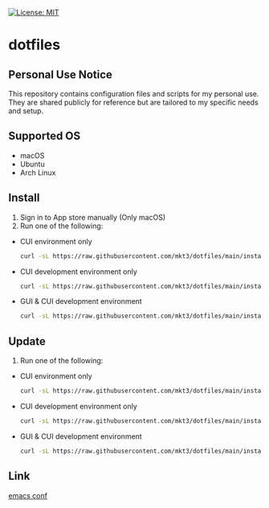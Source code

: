 [![License: MIT](https://img.shields.io/badge/License-MIT-yellow.svg)](https://opensource.org/licenses/MIT)

# dotfiles

## Personal Use Notice
This repository contains configuration files and scripts for my personal use. They are shared publicly for reference but are tailored to my specific needs and setup.

## Supported OS
- macOS
- Ubuntu
- Arch Linux

## Install
1. Sign in to App store manually (Only macOS)
2. Run one of the following:
  - CUI environment only
    ```bash
    curl -sL https://raw.githubusercontent.com/mkt3/dotfiles/main/install.sh | sh -s cui
    ```
  - CUI development environment only
    ```bash
    curl -sL https://raw.githubusercontent.com/mkt3/dotfiles/main/install.sh | sh -s cui dev
    ```
  - GUI & CUI development environment
    ```bash
    curl -sL https://raw.githubusercontent.com/mkt3/dotfiles/main/install.sh | sh -s gui dev
    ```
## Update
1. Run one of the following:
  - CUI environment only
    ```bash
    curl -sL https://raw.githubusercontent.com/mkt3/dotfiles/main/install.sh | sh -s cui
    ```
  - CUI development environment only
    ```bash
    curl -sL https://raw.githubusercontent.com/mkt3/dotfiles/main/install.sh | sh -s cui dev
    ```
  - GUI & CUI development environment
    ```bash
    curl -sL https://raw.githubusercontent.com/mkt3/dotfiles/main/install.sh | sh -s gui dev
    ```
## Link
[emacs conf](./files/emacs)
